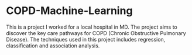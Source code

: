 # COPD-Machine-Learning
This is a project I worked for a local hospital in MD. 
The project aims to discover the key care pathways for COPD (Chronic Obstructive Pulmonary Disease). 
The techniques used in this project includes regression, classification and association analysis.
